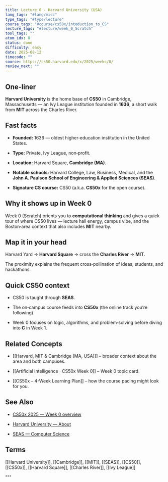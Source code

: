 ```yaml
---
title: Lecture 0 - Harvard University (USA)
lang_tags: "#lang/misc"
type_tags: "#type/lecture"
course_tags: "#course/cs50x/intoduction_to_CS"
lecture_tags: "#lecture/week_0_Scratch"
tool_tags: ""
atom_idx: 8
status: done
difficulty: easy
date: 2025-08-12
timecode: ""
source: https://cs50.harvard.edu/x/2025/weeks/0/
review_next: ""
---
```


  

## One-liner

  

**Harvard University** is the home base of **CS50** in Cambridge, Massachusetts — an Ivy League institution founded in **1636**, a short walk from **MIT** across the Charles River.

  

## Fast facts

  

- **Founded:** 1636 — oldest higher‑education institution in the United States.  

- **Type:** Private, Ivy League, non‑profit.  

- **Location:** Harvard Square, **Cambridge (MA)**.  

- **Notable schools:** Harvard College, Law, Business, Medical, and the **John A. Paulson School of Engineering & Applied Sciences (SEAS)**.  

- **Signature CS course:** CS50 (a.k.a. **CS50x** for the open course).

  

## Why it shows up in Week 0

  

Week 0 (Scratch) orients you to **computational thinking** and gives a quick tour of where CS50 lives — lecture hall energy, campus vibe, and the Boston‑area context that also includes **MIT** nearby.

  

## Map it in your head

  

Harvard Yard → **Harvard Square** → cross the **Charles River** → **MIT**.  

The proximity explains the frequent cross‑pollination of ideas, students, and hackathons.

  

## Quick CS50 context

  

- CS50 is taught through **SEAS**.  

- The on‑campus course feeds into **CS50x** (the online track you’re following).  

- Week 0 focuses on logic, algorithms, and problem‑solving before diving into **C** in Week 1.

  

## Related Concepts

  

- [[Harvard, MIT & Cambridge (MA, USA)]] – broader context about the area and both campuses.  

- [[Artificial Intelligence · CS50x Week 0]] – Week 0 topic card.  

- [[CS50x – 4-Week Learning Plan]] – how the course pacing might look for you.  

  

## See Also

  

- [CS50x 2025 — Week 0 overview](https://cs50.harvard.edu/x/2025/weeks/0/)  

- [Harvard University — About](https://www.harvard.edu/about/)  

- [SEAS — Computer Science](https://seas.harvard.edu/computer-science)

  

## Terms

  

[[Harvard University]], [[Cambridge]], [[MIT]], [[SEAS]], [[CS50]], [[CS50x]], [[Harvard Square]], [[Charles River]], [[Ivy League]]

"""